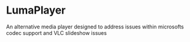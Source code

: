# LumaPlayer
An alternative media player designed to address issues within microsofts codec support and VLC slideshow issues
